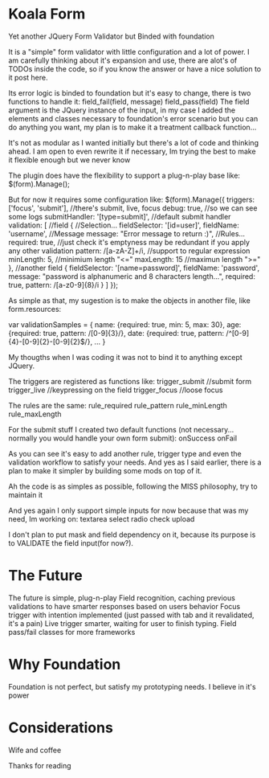 Koala Form
==========

Yet another JQuery Form Validator but Binded with foundation

It is a "simple" form validator with little configuration and a lot of power.
I am carefully thinking about it's expansion and use, there are alot's of TODOs inside the code, so if you 
know the answer or have a nice solution to it post here.

Its error logic is binded to foundation but it's easy to change, there is two functions to handle it:
  field_fail(field, message)
  field_pass(field)
The field argument is the JQuery instance of the input, in my case I added the elements and classes necessary to 
foundation's error scenario but you can do anything you want, my plan is to make it a treatment callback function...

It's not as modular as I wanted initially but there's a lot of code and thinking ahead.
I am open to even rewrite it if necessary, Im trying the best to make it flexible enough but we never know

The plugin does have the flexibility to support a plug-n-play base like:
  $(form).Manage();

But for now it requires some configuration like:
  $(form).Manage({
    triggers: ['focus', 'submit'], //there's submit, live, focus
    debug: true, //so we can see some logs
    submitHandler: '[type=submit]', //default submit handler
    validation: [
      //field
      {
        //Selection...
        fieldSelector: '[id=user]',
        fieldName: 'username',
        //Message
        message: "Error message to return :)",
        //Rules...
        required: true, //just check it's emptyness may be redundant if you apply any other validation
        pattern: /[a-zA-Z]+/i, //support to regular expression
        minLength: 5, //minimium length "<="
        maxLength: 15 //maximun length ">="
       },
      //another field
      {
        fieldSelector: '[name=password]',
        fieldName: 'password',
        message: "password is alphanumeric and 8 characters length...",
        required: true,
        pattern: /[a-z0-9]{8}/i
       }
    ]
  });

As simple as that, my sugestion is to make the objects in another file, like form.resources:

var validationSamples = {
  name: {required: true, min: 5, max: 30},
  age: {required: true, pattern: /[0-9]{3}/},
  date: {required: true, pattern: /^[0-9]{4}\-[0-9]{2}\-[0-9]{2}$/},
  ...
}

My thougths when I was coding it was not to bind it to anything except JQuery.

The triggers are registered as functions like:
  trigger_submit //submit form
  trigger_live //keypressing on the field
  trigger_focus //loose focus

The rules are the same:
  rule_required
  rule_pattern
  rule_minLength
  rule_maxLength

For the submit stuff I created two default functions (not necessary... normally you would handle your own form submit):
  onSuccess
  onFail

As you can see it's easy to add another rule, trigger type and even the validation workflow to satisfy your needs.
And yes as I said earlier, there is a plan to make it simpler by building some mods on top of it.

Ah the code is as simples as possible, following the MISS philosophy, try to maintain it

And yes again I only support simple inputs for now because that was my need, Im working on:
  textarea
  select
  radio
  check
  upload

I don't plan to put mask and field dependency on it, because its purpose is to VALIDATE the field input(for now?).

The Future
==========

The future is simple, plug-n-play
Field recognition, caching previous validations to have smarter responses based on users behavior
Focus trigger with intention implemented (just passed with tab and it revalidated, it's a pain)
Live trigger smarter, waiting for user to finish typing.
Field pass/fail classes for more frameworks

Why Foundation
==============

Foundation is not perfect, but satisfy my prototyping needs.
I believe in it's power

Considerations
==============

Wife and coffee

Thanks for reading